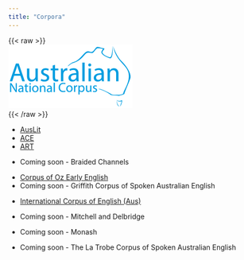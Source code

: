 ```yaml
---
title: "Corpora"
---
```

{{< raw >}}
<br/>
<img src="/ausnc-logo_250px.png" title="AusNC Logo" class="home_image"/>
<br/>
{{< /raw >}}
- [AusLit](https://data.ldaca.edu.au/collection?id=arcp%3A%2F%2Fname%2CAustLit&_crateId=arcp%3A%2F%2Fname%2CAustLit)
- [ACE](https://data.ldaca.edu.au/collection?id=arcp://name,australian-corpus-of-english&_crateId=arcp%3A%2F%2Fname%2Caustralian-corpus-of-english)
- [ART](https://data.ldaca.edu.au/collection?id=arcp%3A%2F%2Fname%2Caustralian-radio-talkback&_crateId=arcp%3A%2F%2Fname%2Caustralian-radio-talkback)
<!-- - [ART](https://ausnc.org.au/corpora/art) -->
- Coming soon - Braided Channels
<!-- - [Braided Channels](https://ausnc.org.au/corpora/braided-channels) -->
- [Corpus of Oz Early English](https://data.ldaca.edu.au/collection?id=arcp%3A%2F%2Fname%2Ccorpus-of-oz-early-english&_crateId=arcp%3A%2F%2Fname%2Ccorpus-of-oz-early-english)
- Coming soon - Griffith Corpus of Spoken Australian English
<!-- - [Griffith Corpus of Spoken Australian English](https://ausnc.org.au/corpora/gcsause) -->
- [International Corpus of English (Aus)](https://data.ldaca.edu.au/collection?id=arcp://name,international-corpus-of-english-australia&_crateId=arcp%3A%2F%2Fname%2Cinternational-corpus-of-english-australia)
<!-- - [International Corpus of English (Aus)](https://ausnc.org.au/corpora/ice) -->
- Coming soon - Mitchell and Delbridge
<!-- - [Mitchell and Delbridge](https://ausnc.org.au/corpora/md) -->
- Coming soon - Monash
<!-- - [Monash](https://ausnc.org.au/corpora/monash) -->
- Coming soon - The La Trobe Corpus of Spoken Australian English
<!-- - [The La Trobe Corpus of Spoken Australian English](https://ausnc.org.au/corpora/latrobecsause) -->